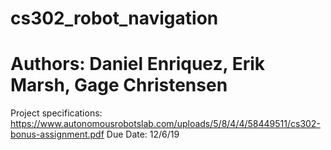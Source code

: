 # cs302_robot_navigation
# Authors: Daniel Enriquez, Erik Marsh, Gage Christensen
Project specifications: https://www.autonomousrobotslab.com/uploads/5/8/4/4/58449511/cs302-bonus-assignment.pdf
Due Date: 12/6/19
